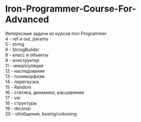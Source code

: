 # Iron-Programmer-Course-For-Advanced
Интересные задачи из курсов Iron Programmer <br>
4 - ref и out, params <br>
5 - string <br>
6 - StringBuilder <br>
8 - класс и объекты <br>
9 - конструктор <br>
11 - инкапсуляция <br>
12 - наследование <br>
13 - полиморфизм <br>
14 - перегрузка <br>
15 - Random <br>
16 - статика, динамика, расширения <br>
17 - var <br>
18 - структуры <br>
19 - decimal <br>
20 - обобщения, boxing/unboxing <br>
